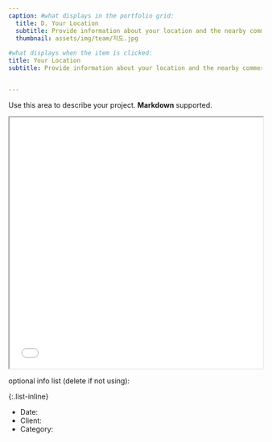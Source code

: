 ```yaml
---
caption: #what displays in the portfolio grid:
  title: D. Your Location
  subtitle: Provide information about your location and the nearby commercial district.
  thumbnail: assets/img/team/지도.jpg
  
#what displays when the item is clicked:
title: Your Location
subtitle: Provide information about your location and the nearby commercial district.


---
```

Use this area to describe your project. **Markdown** supported.

<iframe src="/assets/location.html" width="100%" height="500px"></iframe>

optional info list (delete if not using):

{:.list-inline} 
- Date: 
- Client: 
- Category: 
